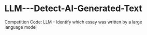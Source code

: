# LLM---Detect-AI-Generated-Text
Competition Code: LLM - Identify which essay was written by a large language model
